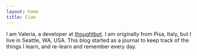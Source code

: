 ```yaml
---
layout: home
title: Ciao
---
```

I am Valeria, a developer at [thoughtbot](https://thoughtbot.com/).
I am originally from Pisa, Italy, but I live in Seattle, WA, USA.
This blog started as a journal to keep track of the things I learn, and re-learn
and remember every day.
